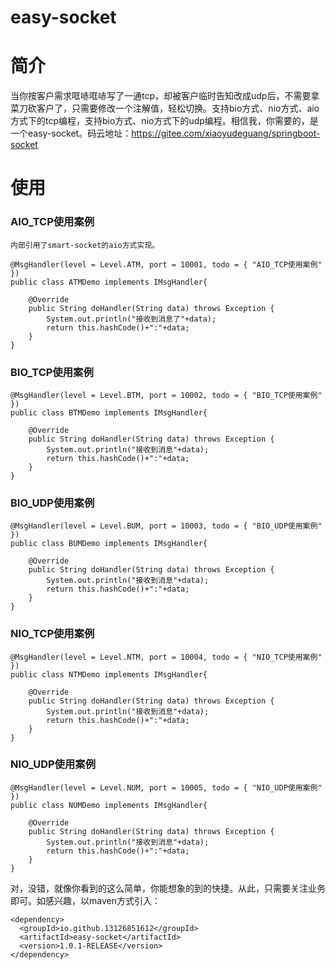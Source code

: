 # easy-socket

# 简介 #
当你按客户需求哐哧哐哧写了一通tcp，却被客户临时告知改成udp后，不需要拿菜刀砍客户了，只需要修改一个注解值，轻松切换。支持bio方式、nio方式、aio方式下的tcp编程，支持bio方式、nio方式下的udp编程。相信我，你需要的，是一个easy-socket。码云地址：https://gitee.com/xiaoyudeguang/springboot-socket


# 使用 #

### AIO_TCP使用案例

```
内部引用了smart-socket的aio方式实现。     

@MsgHandler(level = Level.ATM, port = 10001, todo = { "AIO_TCP使用案例" })
public class ATMDemo implements IMsgHandler{

	@Override
	public String doHandler(String data) throws Exception {
		System.out.println("接收到消息了"+data);
		return this.hashCode()+":"+data;
	}
}
```
### BIO_TCP使用案例
```
@MsgHandler(level = Level.BTM, port = 10002, todo = { "BIO_TCP使用案例" })
public class BTMDemo implements IMsgHandler{

	@Override
	public String doHandler(String data) throws Exception {
		System.out.println("接收到消息"+data);
		return this.hashCode()+":"+data;
	}
}
```
### BIO_UDP使用案例
```
@MsgHandler(level = Level.BUM, port = 10003, todo = { "BIO_UDP使用案例" })
public class BUMDemo implements IMsgHandler{

	@Override
	public String doHandler(String data) throws Exception {
		System.out.println("接收到消息"+data);
		return this.hashCode()+":"+data;
	}
}
```
### NIO_TCP使用案例
```
@MsgHandler(level = Level.NTM, port = 10004, todo = { "NIO_TCP使用案例" })
public class NTMDemo implements IMsgHandler{

	@Override
	public String doHandler(String data) throws Exception {
		System.out.println("接收到消息"+data);
		return this.hashCode()+":"+data;
	}
}
```
### NIO_UDP使用案例
```
@MsgHandler(level = Level.NUM, port = 10005, todo = { "NIO_UDP使用案例" })
public class NUMDemo implements IMsgHandler{

	@Override
	public String doHandler(String data) throws Exception {
		System.out.println("接收到消息"+data);
		return this.hashCode()+":"+data;
	}
}
```
对，没错，就像你看到的这么简单，你能想象的到的快捷。从此，只需要关注业务即可。如感兴趣，以maven方式引入：

```
<dependency>
  <groupId>io.github.13126851612</groupId>
  <artifactId>easy-socket</artifactId>
  <version>1.0.1-RELEASE</version>
</dependency>
```


